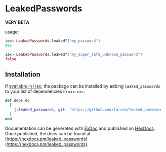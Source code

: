 # LeakedPasswords

**VERY BETA**

usage:
```ex
iex> LeakedPasswords.leaked?("my_password")
896

iex> LeakedPasswords.leaked?("my_super_safe_unknown_password")
false
```

## Installation

If [available in Hex](https://hex.pm/docs/publish), the package can be installed
by adding `leaked_passwords` to your list of dependencies in `mix.exs`:

```elixir
def deps do
  [
    {:leaked_passwords, git: "https://github.com/tarzan/leaked_passwords.git"}
  ]
end
```

Documentation can be generated with [ExDoc](https://github.com/elixir-lang/ex_doc)
and published on [HexDocs](https://hexdocs.pm). Once published, the docs can
be found at [https://hexdocs.pm/leaked_passwords](https://hexdocs.pm/leaked_passwords).

